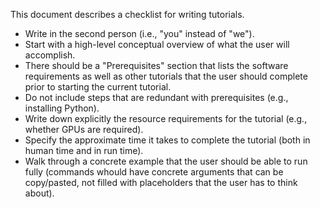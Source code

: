 This document describes a checklist for writing tutorials.

- Write in the second person (i.e., "you" instead of "we").
- Start with a high-level conceptual overview of what the user will accomplish.
- There should be a "Prerequisites" section that lists the software requirements as well as other tutorials that the user should complete prior to starting the current tutorial.
- Do not include steps that are redundant with prerequisites (e.g., installing Python).
- Write down explicitly the resource requirements for the tutorial (e.g., whether GPUs are required).
- Specify the approximate time it takes to complete the tutorial (both in human time and in run time).
- Walk through a concrete example that the user should be able to run fully (commands whould have concrete arguments that can be copy/pasted, not filled with placeholders that the user has to think about).
